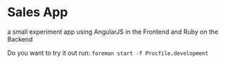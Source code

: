 Sales App
=====

a small experiment app using AngularJS in the Frontend and Ruby on the Backend

Do you want to try it out run: `foreman start -f Procfile.development`
